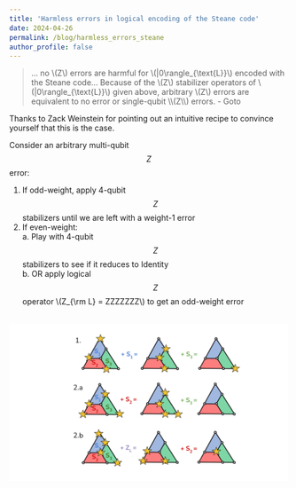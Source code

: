 ```yaml
---
title: 'Harmless errors in logical encoding of the Steane code'
date: 2024-04-26
permalink: /blog/harmless_errors_steane
author_profile: false
---
```


<blockquote>
... no \(Z\) errors are harmful for \(|0\rangle_{\text{L}}\) encoded with the Steane code... Because of the \(Z\) stabilizer operators of \(|0\rangle_{\text{L}}\)  given above, arbitrary \(Z\) errors are equivalent to no error or single-qubit \\(Z\\) errors. - Goto
</blockquote>

Thanks to Zack Weinstein for pointing out an intuitive recipe to convince yourself that this is the case. 

Consider an arbitrary multi-qubit $$Z$$ error:
1. If odd-weight, apply 4-qubit $$Z$$ stabilizers until we are left with a weight-1 error
2. If even-weight:<br/>
    a. Play with 4-qubit $$Z$$ stabilizers to see if it reduces to Identity<br/>
    b. OR apply logical $$Z$$ operator \\(Z_{\rm L} = ZZZZZZZ\\) to get an odd-weight error<br/>

<br/><img src='/images/Zerrors_Steane.png'>